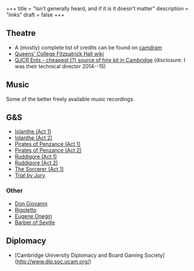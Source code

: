 +++
title = "Isn't generally heard, and if it is it doesn't matter"
description = "links"
draft = false
+++

## Theatre

* A (mostly) complete list of credits can be found on
[camdram](https://www.camdram.net/people/benjamin-gill)
* [Queens' College Fitzpatrick Hall wiki](https://fitzpat.soc.srcf.net)
* [QJCR Ents - cheapest (?) source of hire kit in Cambridge](http://qents.org/)
(disclosure: I was their technical director 2014--15)

## Music
Some of the better freely available music recordings.

## G&S

* [Iolanthe (Act 1)](https://www.youtube.com/watch?v=FAGNd7vAZJk)
* [Iolanthe (Act 2)](https://www.youtube.com/watch?v=xEqJPCfzKng)
* [Pirates of Penzance (Act 1)](https://www.youtube.com/watch?v=mp9pKUca_JY)
* [Pirates of Penzance (Act 2)](https://www.youtube.com/watch?v=5ABwl994bt0)
* [Ruddigore (Act 1)](https://www.youtube.com/watch?v=SuO6P71x7yQ)
* [Ruddigore (Act 2)](https://www.youtube.com/watch?v=PfpmTi042TU)
* [The Sorcerer (Act 1)](https://www.youtube.com/watch?v=Z7pOrzjvxr0)
* [Trial by Jury](https://www.youtube.com/watch?v=hM831_aDYfQ)

### Other

* [Don Giovanni](https://youtu.be/_6Csn-YCwIo?t=160)
* [Rigoletto](https://www.youtube.com/watch?v=Bkh8Txyh3NY)
* [Eugene Onegin](https://www.youtube.com/watch?v=n1Crz87zAfI)
* [Barber of Seville](https://www.youtube.com/watch?v=z8K0xQOMHuU)

## Diplomacy

* [Cambridge University Diplomacy and Board Gaming Society]
(http://www.dip.soc.ucam.org/)
